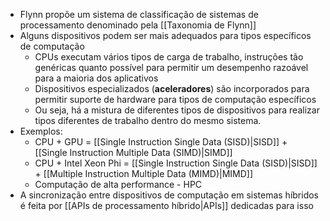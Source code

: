 - Flynn propõe um sistema de classificação de sistemas de processamento denominado pela [[Taxonomia de Flynn]]
- Alguns dispositivos podem ser mais adequados para tipos específicos de computação
	- CPUs executam vários tipos de carga de trabalho, instruções tão genéricas quanto possível para permitir um desempenho razoável para a maioria dos aplicativos
	- Dispositivos especializados (**aceleradores**) são incorporados para permitir suporte de hardware para tipos de computação específicos
	- Ou seja, há a mistura de diferentes tipos de dispositivos para realizar tipos diferentes de trabalho dentro do mesmo sistema.
- Exemplos:
	- CPU + GPU = [[Single Instruction Single Data (SISD)|SISD]] + [[Single Instruction Multiple Data (SIMD)|SIMD]]
	- CPU + Intel Xeon Phi = [[Single Instruction Single Data (SISD)|SISD]] + [[Multiple Instruction Multiple Data (MIMD)|MIMD]]
	- Computação de alta performance - HPC
- A sincronização entre dispositivos de computação em sistemas híbridos é feita por [[APIs de processamento híbrido|APIs]] dedicadas para isso